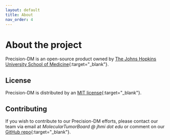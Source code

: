 ```yaml
---
layout: default
title: About
nav_order: 4
---
```

# About the project

Precision-DM is an open-source product owned by [The Johns Hopkins University School of Medicine](https://www.hopkinsmedicine.org/som/){:target="_blank"}.

## License

Precision-DM is distributed by an [MIT license](https://github.com/PrecisionOncology/Precision-DM-repo/tree/main/LICENSE.txt){:target="_blank"}.

## Contributing

If you wish to contribute to our Precision-DM efforts, please contact our team via email at *MolecularTumorBoard @ jhmi dot edu* or comment on our [GitHub repo](https://github.com/just-the-docs/just-the-docs/tree/main/LICENSE.txt){:target="_blank"}.